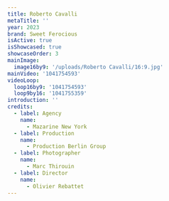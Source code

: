 ```yaml
---
title: Roberto Cavalli
metaTitle: ''
year: 2023
brand: Sweet Ferocious
isActive: true
isShowcased: true
showcaseOrder: 3
mainImage:
  image16by9: '/uploads/Roberto Cavalli/16:9.jpg'
mainVideo: '1041754593'
videoLoop:
  loop16by9: '1041754593'
  loop9by16: '1041755359'
introduction: ''
credits:
  - label: Agency
    name:
      - Mazarine New York
  - label: Production
    name:
      - Production Berlin Group
  - label: Photographer
    name:
      - Marc Thirouin
  - label: Director
    name:
      - Olivier Rebattet
---
```


